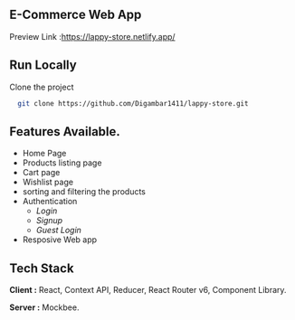 ## E-Commerce Web App

Preview Link :https://lappy-store.netlify.app/

## Run Locally

Clone the project

```bash
  git clone https://github.com/Digambar1411/lappy-store.git
```

## Features Available.

- Home Page
- Products listing page
- Cart page
- Wishlist page
- sorting and filtering the products
- Authentication
  - *Login*
  - *Signup*
  - *Guest Login*
- Resposive Web app

## Tech Stack

**Client :** React, Context API, Reducer, React Router v6, Component Library.

**Server :** Mockbee.
